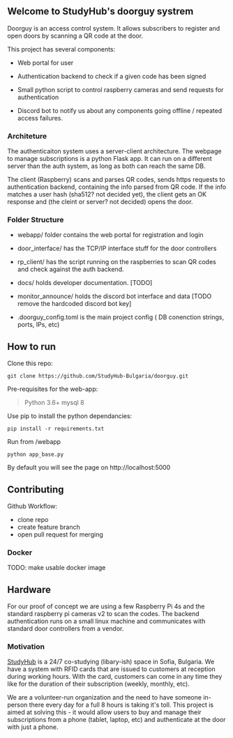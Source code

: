 ## Welcome to StudyHub's doorguy systrem

Doorguy is an access control system. It allows subscribers to register and open doors by scanning a QR code at the door.

This project has several components:

* Web portal for user

* Authentication backend to check if a given code has been signed 

* Small python script to control raspberry cameras and send requests for authentication

* Discord bot to notify us about any components going offline / repeated access failures.

### Architeture

The authenticaiton system uses a server-client architecture. 
The webpage to manage subscriptions is a python Flask app. It can run on a different server than the auth system, as long as both can reach the same DB.

The client (Raspberry) scans and parses QR codes, sends https requests to authentication backend, containing the info parsed from QR code. If the info
matches a user hash (sha512? not decided yet), the client gets an OK response and (the cleint or server? not decided) opens the door.

### Folder Structure

- webapp/ folder contains the web portal for registration and login

- door_interface/ has the TCP/IP interface stuff for the door controllers

- rp_client/ has the script running on the raspberries to scan QR codes and check against the auth backend.

- docs/ holds developer documentation. [TODO]

- monitor_announce/ holds the discord bot interface and data [TODO remove the hardcoded discord bot key] 
 
- .doorguy_config.toml is the main project config ( DB conenction strings, ports, IPs, etc)

## How to run

Clone this repo:
```
git clone https://github.com/StudyHub-Bulgaria/doorguy.git
```

Pre-requisites for the web-app: 

> Python 3.6+
> mysql 8

Use pip to install the python dependancies:
```
pip install -r requirements.txt
```

Run from /webapp
```
python app_base.py 
```

By default you will see the page on http://localhost:5000

## Contributing


Github Workflow:
- clone repo
- create feature branch
- open pull request for merging

### Docker

TODO: make usable docker image

## Hardware
For our proof of concept we are using a few Raspberry Pi 4s and the standard raspberry pi cameras v2 to scan the codes.
The backend authentication runs on a small linux machine and communicates with standard door controllers from a vendor.


### Motivation

[StudyHub](www.studyhub.bg) is a 24/7 co-studying (libary-ish) space in Sofia, Bulgaria. 
We have a system with RFID cards that are issued to customers at reception during working hours. With the card,
customers can come in any time they like for the duration of their subscription (weekly, monthly, etc).

We are a volunteer-run organization and the need to have someone in-person there every day for a full 8 hours is taking it's toll.
This project is aimed at solving this - it would allow users to buy and manage their subscriptions from a phone (tablet, laptop, etc) 
and authenticate at the door with just a phone.